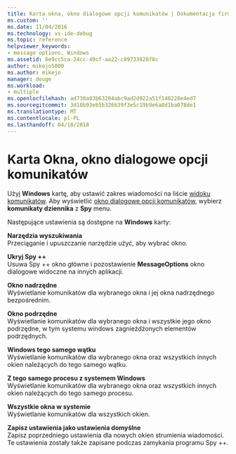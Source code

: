 ```yaml
---
title: Karta okna, okno dialogowe opcji komunikatów | Dokumentacja firmy Microsoft
ms.custom: ''
ms.date: 11/04/2016
ms.technology: vs-ide-debug
ms.topic: reference
helpviewer_keywords:
- message options, Windows
ms.assetid: 6e9cc5ca-24cc-49cf-aa22-c89733828f8c
author: mikejo5000
ms.author: mikejo
manager: douge
ms.workload:
- multiple
ms.openlocfilehash: ad738a03b63284abc9ad2d922a51f140228e4ed7
ms.sourcegitcommit: 3d10b93eb5b326639f3e5c19b9e6a8d1ba078de1
ms.translationtype: MT
ms.contentlocale: pl-PL
ms.lasthandoff: 04/18/2018
---
```

# <a name="windows-tab-message-options-dialog-box"></a>Karta Okna, okno dialogowe opcji komunikatów
Użyj **Windows** kartę, aby ustawić zakres wiadomości na liście [widoku komunikatów](../debugger/messages-view.md). Aby wyświetlić [okno dialogowe opcji komunikatów](../debugger/message-options-dialog-box.md), wybierz **komunikaty dziennika** z **Spy** menu.  
  
 Następujące ustawienia są dostępne na **Windows** karty:  
  
 **Narzędzia wyszukiwania**  
 Przeciąganie i upuszczanie narzędzie użyć, aby wybrać okno.  
  
 **Ukryj Spy ++**  
 Usuwa Spy ++ okno główne i pozostawienie **MessageOptions** okno dialogowe widoczne na innych aplikacji.  
  
 **Okno nadrzędne**  
 Wyświetlanie komunikatów dla wybranego okna i jej okna nadrzędnego bezpośrednim.  
  
 **Okno podrzędne**  
 Wyświetlanie komunikatów dla wybranego okna i wszystkie jego okno podrzędne, w tym systemu windows zagnieżdżonych elementów podrzędnych.  
  
 **Windows tego samego wątku**  
 Wyświetlanie komunikatów dla wybranego okna oraz wszystkich innych okien należących do tego samego wątku.  
  
 **Z tego samego procesu z systemem Windows**  
 Wyświetlanie komunikatów dla wybranego okna oraz wszystkich innych okien należących do tego samego procesu.  
  
 **Wszystkie okna w systemie**  
 Wyświetlanie komunikatów dla wszystkich okien.  
  
 **Zapisz ustawienia jako ustawienia domyślne**  
 Zapisz poprzedniego ustawienia dla nowych okien strumienia wiadomości. Te ustawienia zostały także zapisane podczas zamykania programu Spy ++.
